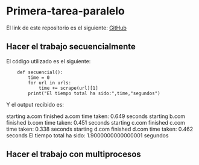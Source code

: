 # Primera-tarea-paralelo
El link de este repositorio es el siguiente: [GitHub](https://github.com/alexlomu/Primera-tarea-paralelo)

## Hacer el trabajo secuencialmente

El código utilizado es el siguiente:

        def secuencial():
            time = 0
            for url in urls:
                time += scrape(url)[1]
            print("El tiempo total ha sido:",time,"segundos")

Y el output recibido es:

starting a.com
finished a.com time taken: 0.649 seconds
starting b.com
finished b.com time taken: 0.451 seconds
starting c.com
finished c.com time taken: 0.338 seconds
starting d.com
finished d.com time taken: 0.462 seconds
El tiempo total ha sido: 1.9000000000000001 segundos

## Hacer el trabajo con multiprocesos
